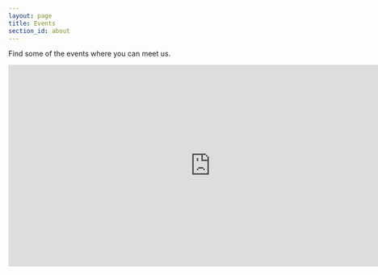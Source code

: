 ```yaml
---
layout: page
title: Events
section_id: about
---
```


Find some of the events where you can meet us.

<iframe src="https://calendar.google.com/calendar/embed?showPrint=0&amp;showCalendars=0&amp;mode=AGENDA&amp;height=400&amp;wkst=1&amp;bgcolor=%23FFFFFF&amp;src=1drtia47l13oloprn5fo4o9974%40group.calendar.google.com&amp;color=%23ccb7a7&amp;ctz=Europe%2FBudapest" style="border-width:0" width="800" height="400" frameborder="0" scrolling="no"></iframe>

<div class='two spacing'></div>
